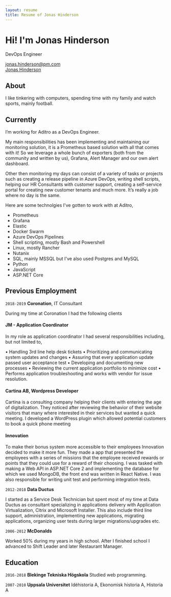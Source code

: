 ```yaml
---
layout: resume
title: Resume of Jonas Hinderson
---
```


# Hi! I'm Jonas Hinderson

DevOps Engineer

<div id="contact">
  <i class="fa fa-envelope-o"></i> <a href="mailto:jonas.hinderson@pm.com">jonas.hinderson@pm.com</a>
 <br> 
  <i class="fa fa-linkedin"></i> <a href=" www.linkedin.com/in/jonas-hinderson-018">Jonas Hinderson</a>
</div>

## About

I like tinkering with computers, spending time with my family and watch sports, mainly football.

## Currently

I’m working for Aditro as a DevOps Engineer.

My main responsibilities has been implementing and maintaining our monitoring solution, it is a Prometheus based solution with all that comes with it! So we leverage a whole bunch of exporters (both from the community and written by us), Grafana, Alert Manager and our own alert dashboard.

Other then monitoring my days can consist of a variety of tasks or projects such as creating a release pipeline in Azure DevOps, writing shell scripts, helping our HR Consultants with customer support, creating a self-service portal for creating new customer tenants and much more. It’s really a job where no day is the same.

Here are some technolgies I've gotten to work with at Aditro,

- Prometheus
- Grafana
- Elastic
- Docker Swarm
- Azure DevOps Pipelines
- Shell scripting, mostly Bash and Powershell
- Linux, mostly Rancher
- Nutanix
- SQL, mainly MSSQL but I've also used Postgres and MySQL
- Python
- JavaScript
- ASP.NET Core

## Previous Employment

`2018-2019`
**Coronation**, IT Consultant

During my time at Coronation I had the following clients

#### JM - Application Coordinator

In my role as application coordinator I had several responsibilities including, but not limited to,

• Handling 3rd line help desk tickets
• Prioritizing and communicating system updates and changes
• Assuring that every application update passed user acceptance test
• Developing and documenting new processes
• Reviewing the current application portfolio to minimize cost
• Performs application troubleshooting and works with vendor for issue resolution.

#### Cartina AB, Wordpress Developer

Cartina is a consulting company helping their clients with entering the age of digitalization. They noticed after reviewing the behavior of their website visitors that many where interested in their services but wanted a quick meeting. I developed a WordPress plugin which allowed potential customers to book a quick phone meeting

#### Innovation

To make their bonus system more accessible to their employees Innovation decided to make it more fun. They made a app that presented the employees with a series of missions that the employee received rewards or points that they could use for a reward of their choosing. I was tasked with making a Web API in ASP.NET Core 2 and implementing the database for which we used MongoDB, the front end was written in React Native. I was also responsible for writing unit test and performing integration tests.

`2012-2018`
**Data Ductus**

I started as a Service Desk Technician but spent most of my time at Data Ductus as consultant specializing in applications delivery with Application Virtualization, Citrix and Microsoft Installer. This also include third line support, administration, implementing new applications, migrating applications, organizing user tests during larger migrations/upgrades etc.

`2006-2012`
**McDonalds**

Worked 50% during my years in high school. After I finished school I advanced to Shift Leader and later Restaurant Manager.

## Education

`2016-2018`
**Blekinge Tekniska Högskola**
Studied web programming.

`2007-2010`
**Uppsala Universitet**
Idéhistoria A, Ekonomisk historia A, Historia A
